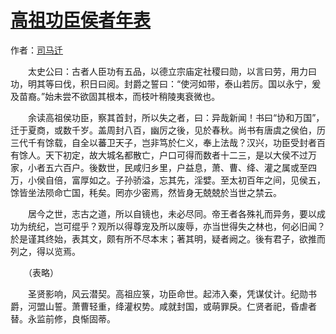 # [高祖功臣侯者年表](http://so.gushiwen.org/guwen/bookv_105.aspx)

作者：[司马迁](http://so.gushiwen.org/author_608.aspx)

　　太史公曰：古者人臣功有五品，以德立宗庙定社稷曰勋，以言曰劳，用力曰功，明其等曰伐，积日曰阅。封爵之誓曰：“使河如带，泰山若厉。国以永宁，爰及苗裔。”始未尝不欲固其根本，而枝叶稍陵夷衰微也。

　　余读高祖侯功臣，察其首封，所以失之者，曰：异哉新闻！书曰“协和万国”，迁于夏商，或数千岁。盖周封八百，幽厉之後，见於春秋。尚书有唐虞之侯伯，历三代千有馀载，自全以蕃卫天子，岂非笃於仁义，奉上法哉？汉兴，功臣受封者百有馀人。天下初定，故大城名都散亡，户口可得而数者十二三，是以大侯不过万家，小者五六百户。後数世，民咸归乡里，户益息，萧、曹、绛、灌之属或至四万，小侯自倍，富厚如之。子孙骄溢，忘其先，淫嬖。至太初百年之间，见侯五，馀皆坐法陨命亡国，秏矣。罔亦少密焉，然皆身无兢兢於当世之禁云。

　　居今之世，志古之道，所以自镜也，未必尽同。帝王者各殊礼而异务，要以成功为统纪，岂可绲乎？观所以得尊宠及所以废辱，亦当世得失之林也，何必旧闻？於是谨其终始，表其文，颇有所不尽本末；著其明，疑者阙之。後有君子，欲推而列之，得以览焉。

　　（表略）

　　圣贤影响，风云潜契。高祖应箓，功臣命世。起沛入秦，凭谋仗计。纪勋书爵，河盟山誓。萧曹轻重，绛灌权势。咸就封国，或萌罪戾。仁贤者祀，昏虐者替。永监前修，良惭固蒂。

